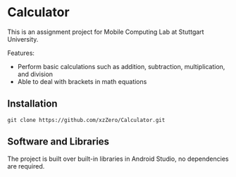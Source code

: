 # Calculator
This is an assignment project for Mobile Computing Lab at Stuttgart University. 

Features:
- Perform basic calculations such as addition, subtraction, multiplication, and division
- Able to deal with brackets in math equations

## Installation
```
git clone https://github.com/xzZero/Calculator.git
```

## Software and Libraries
The project is built over built-in libraries in Android Studio, no dependencies are required.

